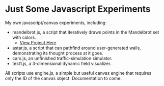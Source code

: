 Just Some Javascript Experiments
=====================================

My own javascript/canvas experiments, including:

* mandelbrot.js, a script that iteratively draws points in the Mandelbrot set with colors.
  * [View Project Here](http://htmlpreview.github.io/?https://github.com/gkaemmer/javascript/blob/master/mandelbrot.html)
* astar.js, a script that can pathfind around user-generated walls, demonstrating its thought process at it goes.
* cars.js, an unfinished traffic-simulation simulator.
* test1.js, a 3-dimensional dynamic field visualizer.

All scripts use engine.js, a simple but useful canvas engine that requires only the ID of the canvas object. Documentation
to come.

